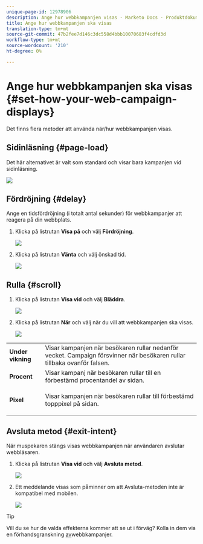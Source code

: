 ```yaml
---
unique-page-id: 12978906
description: Ange hur webbkampanjen visas - Marketo Docs - Produktdokumentation
title: Ange hur webbkampanjen ska visas
translation-type: tm+mt
source-git-commit: 47b2fee7d146c3dc558d4bbb10070683f4cdfd3d
workflow-type: tm+mt
source-wordcount: '210'
ht-degree: 0%

---
```



# Ange hur webbkampanjen ska visas {#set-how-your-web-campaign-displays}

Det finns flera metoder att använda när/hur webbkampanjen visas.

## Sidinläsning {#page-load}

Det här alternativet är valt som standard och visar bara kampanjen vid sidinläsning.

![](assets/pl1.png)

## Fördröjning {#delay}

Ange en tidsfördröjning (i totalt antal sekunder) för webbkampanjer att reagera på din webbplats.

1. Klicka på listrutan **Visa på** och välj **Fördröjning**.

   ![](assets/d1.png)

1. Klicka på listrutan **Vänta** och välj önskad tid.

   ![](assets/d2.png)

## Rulla {#scroll}

1. Klicka på listrutan **Visa vid** och välj **Bläddra**.

   ![](assets/s1.png)

1. Klicka på listrutan **När** och välj när du vill att webbkampanjen ska visas.

   ![](assets/s2.png)

<table> 
 <tbody> 
  <tr> 
   <td><strong>Under vikning</strong></td> 
   <td>Visar kampanjen när besökaren rullar nedanför vecket. Campaign försvinner när besökaren rullar tillbaka ovanför falsen.</td> 
  </tr> 
  <tr> 
   <td><strong>Procent</strong></td> 
   <td>Visar kampanj när besökaren rullar till en förbestämd procentandel av sidan.</td> 
  </tr> 
  <tr> 
   <td><strong>Pixel</strong></td> 
   <td><p>Visar kampanjen när besökaren rullar till förbestämd topppixel på sidan.</p></td> 
  </tr> 
 </tbody> 
</table>

## Avsluta metod {#exit-intent}

När muspekaren stängs visas webbkampanjen när användaren avslutar webbläsaren.

1. Klicka på listrutan **Visa vid** och välj **Avsluta metod**.

   ![](assets/ei1.png)

1. Ett meddelande visas som påminner om att Avsluta-metoden inte är kompatibel med mobilen.

   ![](assets/ei2.png)

>[!TIP]
>
>Vill du se hur de valda effekterna kommer att se ut i förväg? Kolla in dem via en förhandsgranskning [av](preview-and-test-a-web-campaign.md)webbkampanjer.

